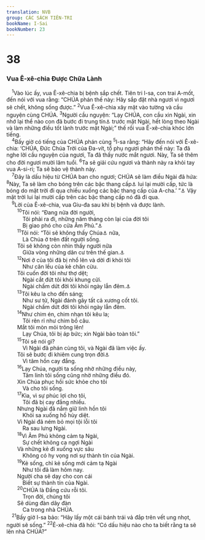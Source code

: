 ```yaml
---
translation: NVB
group: CÁC SÁCH TIÊN-TRI
bookName: I-Sai 
bookNumber: 23
---
```


<div class="title"><h1>38</h1><h3>Vua Ê-xê-chia Được Chữa Lành </h3></div>
<span class="verse es_38_1"> <sup>1</sup>Vào lúc ấy, vua Ê-xê-chia bị bệnh sắp chết. Tiên tri I-sa, con trai A-mốt, đến nói với vua rằng: “CHÚA phán thế này: Hãy sắp đặt nhà ngươi vì ngươi sẽ chết, không sống được.” </span>
<span class="verse es_38_2"><sup>2</sup>Vua Ê-xê-chia xây mặt vào tường và cầu nguyện cùng CHÚA. </span>
<span class="verse es_38_3"><sup>3</sup>Người cầu nguyện: “Lạy CHÚA, con cầu xin Ngài, xin nhớ lại thể nào con đã bước đi trung tín<a data-toggle="tooltip" data-placement="bottom" title="Ctd: sống trong chân lý">⚓</a> trước mặt Ngài, hết lòng theo Ngài và làm những điều tốt lành trước mặt Ngài;” thế rồi vua Ê-xê-chia khóc lớn tiếng. <br/></span>
<span class="verse es_38_4"> <sup>4</sup>Bấy giờ có tiếng của CHÚA phán cùng </span>
<span class="verse es_38_5"><sup>5</sup>I-sa rằng: “Hãy đến nói với Ê-xê-chia: ‘CHÚA, Đức Chúa Trời của Đa-vít, tổ phụ ngươi phán thế này: Ta đã nghe lời cầu nguyện của ngươi, Ta đã thấy nước mắt ngươi. Này, Ta sẽ thêm cho đời ngươi mười lăm tuổi. </span>
<span class="verse es_38_6"><sup>6</sup>Ta sẽ giải cứu ngươi và thành này ra khỏi tay vua A-si-ri; Ta sẽ bảo vệ thành này. <br/></span>
<span class="verse es_38_7"> <sup>7</sup>Đây là dấu hiệu từ CHÚA ban cho ngươi; CHÚA sẽ làm điều Ngài đã hứa: </span>
<span class="verse es_38_8"><sup>8</sup>Này, Ta sẽ làm cho bóng trên các bậc thang cấp<a data-toggle="tooltip" data-placement="bottom" title="Ctd: bàn trắc ảnh">⚓</a> lui lại mười cấp, tức là bóng do mặt trời đi qua chiếu xuống các bậc thang cấp của A-cha.’ ”<a data-toggle="tooltip" data-placement="bottom" title="Văn bản cổ 1 QIs: các bậc thang cấp của lầu thượng của A-cha. LXX: các bậc thang cấp nhà của A-cha">⚓</a> Vậy mặt trời lui lại mười cấp trên các bậc thang cấp nó đã đi qua. <br/></span>
<span class="verse es_38_9"> <sup>9</sup>Lời của Ê-xê-chia, vua Giu-đa sau khi bị bệnh và được lành. <br/></span>
<span class="verse es_38_10">  <sup>10</sup>Tôi nói: “Đang nửa đời người, <br/>   Tôi phải ra đi, những năm tháng còn lại của đời tôi <br/>   Bị giao phó cho cửa Âm Phủ.”<a data-toggle="tooltip" data-placement="bottom" title="Nt: sheol. Ctd: sự chết, mồ mả">⚓</a><br/></span>
<span class="verse es_38_11">  <sup>11</sup>Tôi nói: “Tôi sẽ không thấy Chúa<a data-toggle="tooltip" data-placement="bottom" title="Nt: yah">⚓</a> nữa, <br/>   Là Chúa ở trên đất người sống. <br/>  Tôi sẽ không còn nhìn thấy người nữa <br/>   Giữa vòng những dân cư trên thế gian.<a data-toggle="tooltip" data-placement="bottom" title="Nt: Hedel: sự chấm dứt. Một vài văn bản cổ: Heled: thế gian">⚓</a><br/></span>
<span class="verse es_38_12">  <sup>12</sup>Nơi ở của tôi đã bị nhổ lên và dời đi khỏi tôi <br/>   Như căn lều của kẻ chăn cừu. <br/>  Tôi cuốn đời tôi như thợ dệt; <br/>   Ngài cắt đứt tôi khỏi khung cửi. <br/>   Ngài chấm dứt đời tôi khỏi ngày lẫn đêm.<a data-toggle="tooltip" data-placement="bottom" title="Nt: ý nghĩa không rõ">⚓</a><br/></span>
<span class="verse es_38_13">  <sup>13</sup>Tôi kêu la cho đến sáng; <br/>   Như sư tử, Ngài đánh gãy tất cả xương cốt tôi. <br/>   Ngài chấm dứt đời tôi khỏi ngày lẫn đêm. <br/></span>
<span class="verse es_38_14">  <sup>14</sup>Như chim én, chim nhạn tôi kêu la; <br/>   Tôi rên rỉ như chim bồ câu. <br/>  Mắt tôi mòn mỏi trông lên! <br/>   Lạy Chúa, tôi bị áp bức; xin Ngài bảo toàn tôi.” <br/></span>
<span class="verse es_38_15">  <sup>15</sup>Tôi sẽ nói gì? <br/>   Vì Ngài đã phán cùng tôi, và Ngài đã làm việc ấy. <br/>  Tôi sẽ bước đi khiêm cung trọn đời<a data-toggle="tooltip" data-placement="bottom" title="Một số học giả theo Syr cho rằng “mọi giấc ngủ đều lìa bỏ tôi.”">⚓</a><br/>   Vì tâm hồn cay đắng. <br/></span>
<span class="verse es_38_16">  <sup>16</sup>Lạy Chúa, người ta sống nhờ những điều này, <br/>   Tâm linh tôi sống cũng nhờ những điều đó. <br/>  Xin Chúa phục hồi sức khỏe cho tôi <br/>   Và cho tôi sống. <br/></span>
<span class="verse es_38_17">  <sup>17</sup>Kìa, vì sự phúc lợi cho tôi, <br/>   Tôi đã bị cay đắng nhiều. <br/>  Nhưng Ngài đã nắm giữ linh hồn tôi <br/>   Khỏi sa xuống hố hủy diệt. <br/>  Vì Ngài đã ném bỏ mọi tội lỗi tôi <br/>   Ra sau lưng Ngài. <br/></span>
<span class="verse es_38_18">  <sup>18</sup>Vì Âm Phủ không cảm tạ Ngài, <br/>   Sự chết không ca ngợi Ngài <br/>  Và những kẻ đi xuống vực sâu <br/>   Không có hy vọng nơi sự thành tín của Ngài. <br/></span>
<span class="verse es_38_19">  <sup>19</sup>Kẻ sống, chỉ kẻ sống mới cảm tạ Ngài <br/>   Như tôi đã làm hôm nay. <br/>  Người cha sẽ dạy cho con cái <br/>   Biết sự thành tín của Ngài. <br/></span>
<span class="verse es_38_20">  <sup>20</sup>CHÚA là Đấng cứu rỗi tôi. <br/>   Trọn đời, chúng tôi <br/>  Sẽ dùng đàn dây đàn <br/>   Ca trong nhà CHÚA. <br/></span>
<span class="verse es_38_21"> <sup>21</sup>Bấy giờ I-sa bảo: “Hãy lấy một cái bánh trái vả đắp trên vết ung nhọt, người sẽ sống.” </span>
<span class="verse es_38_22"><sup>22</sup>Ê-xê-chia đã hỏi: “Có dấu hiệu nào cho ta biết rằng ta sẽ lên nhà CHÚA?” <br/></span>
